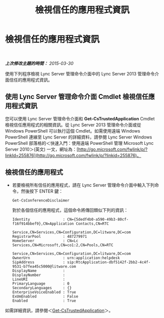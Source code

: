 ﻿---
title: 檢視信任的應用程式資訊
TOCTitle: 檢視信任的應用程式資訊
ms:assetid: 7b916323-96fb-4308-bc95-c178de41a3d3
ms:mtpsurl: https://technet.microsoft.com/zh-tw/library/JJ688103(v=OCS.15)
ms:contentKeyID: 49890129
ms.date: 08/10/2015
mtps_version: v=OCS.15
ms.translationtype: HT
---

# 檢視信任的應用程式資訊

 

_**上次修改主題的時間：** 2015-03-30_

使用下列程序檢視 Lync Server 管理命令介面中的 Lync Server 2013 管理命令介面信任的應用程式資訊。

## 使用 Lync Server 管理命令介面 Cmdlet 檢視信任應用程式資訊

您可以使用 Lync Server 管理命令介面和 **Get-CsTrustedApplication** Cmdlet 檢視信任應用程式的相關資訊。從 Lync Server 2013 管理命令介面或從 Windows PowerShell 可以執行這個 Cmdlet。如需使用遠端 Windows PowerShell 連線至 Lync Server 的詳細資料，請參閱 Lync Server Windows PowerShell 部落格的＜快速入門：使用遠端 PowerShell 管理 Microsoft Lync Server 2010＞(英文) 一文，網址為：[http://go.microsoft.com/fwlink/p/?linkId=255876](http://go.microsoft.com/fwlink/p/?linkid=255876)。

## 檢視信任的應用程式

  - 若要檢視所有信任的應用程式，請在 Lync Server 管理命令介面中輸入下列命令，然後按下 ENTER 鍵：
    
        Get-CsConferenceDisclaimer
    
    對於各個信任的應用程式，這個命令將傳回類似下列的資訊：
    
        Identity               : CN={5dedf4b0-a590-49b3-80cf-f16f914bbef9},CN=Application Contacts,CN=RTC
                                 Service,CN=Services,CN=Configuration,DC=litware,DC=com
        RegistrarPool          : 487279971
        HomeServer             : CN=Lc Services,CN=Microsoft,CN=co1:2,CN=Pools,CN=RTC
                                 Service,CN=Services,CN=Configuration,DC=litware,DC=com
        OwnerUrn               : urn:application:helpdesk
        SipAddress             : sip:RtcApplication-dbf5142f-2bb2-4c4f-9531-b7fea45c5000@litware.com
        DisplayName            :
        DisplayNumber          :
        LineURI                :
        PrimaryLanguage        : 0
        SecondaryLanguages     : {}
        EnterpriseVoiceEnabled : True
        ExUmEnabled            : False
        Enabled                : True

如需詳細資訊，請參閱＜[Get-CsTrustedApplication](https://docs.microsoft.com/en-us/powershell/module/skype/Get-CsTrustedApplication)＞。

